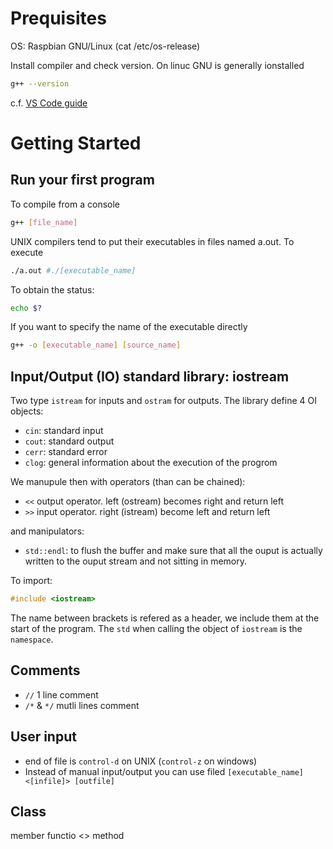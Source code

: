 # Prequisites 

OS: Raspbian GNU/Linux
(cat /etc/os-release)

Install compiler and check version. On linuc GNU is generally ionstalled 

```Bash
g++ --version
```

c.f. [VS Code guide](https://code.visualstudio.com/docs/languages/cpp)

# Getting Started

## Run your first program

To compile from a console
```Bash
g++ [file_name]
```
UNIX compilers tend to put their executables in files named a.out.
To execute 
```Bash
./a.out #./[executable_name]
```
To obtain the status:
```Bash
echo $?
```
If you want to specify the name of the executable directly 

```Bash
g++ -o [executable_name] [source_name]
```
## Input/Output (IO) standard library: iostream

Two type `istream` for inputs and `ostram` for outputs. The library define 4 OI objects:
- `cin`: standard input
- `cout`: standard output
- `cerr`: standard error
- `clog`: general information about the execution of the progrom

We manupule then with operators (than can be chained):
- `<<` output operator. left (ostream) becomes right and return left
- `>>` input operator. right (istream) become left and return left

and manipulators:
- `std::endl`: to flush the buffer and make sure that all the ouput is actually written to the ouput stream and not sitting in memory.


To import:
```cpp
#include <iostream>
```
The name between brackets is refered as a header, we include them at the start of the program.
The `std` when calling the object of `iostream` is the `namespace`.

## Comments
- `//` 1 line comment
- `/*` & `*/` mutli lines comment

## User input 

- end of file is `control-d` on UNIX (`control-z` on windows)
- Instead of manual input/output you can use filed `[executable_name] <[infile]> [outfile]`

## Class
member functio <> method

